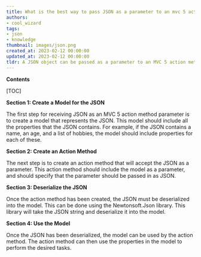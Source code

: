 ```yaml
---
title: What is the best way to pass JSON as a parameter to an mvc 5 action method?
authors:
- cool_wizard
tags:
- json
- knowledge
thumbnail: images/json.png
created_at: 2023-02-12 00:00:00
updated_at: 2023-02-12 00:00:00
tldr: A JSON object can be passed as a parameter to an MVC 5 action method by using the [FromBody] attribute.
---
```


**Contents**

[TOC]

**Section 1: Create a Model for the JSON**

The first step for receiving JSON as an MVC 5 action method parameter is to create a model that represents the JSON. This model should include all the properties that the JSON contains. For example, if the JSON contains a name, an age, and a list of hobbies, the model should include properties for each of these.

**Section 2: Create an Action Method**

The next step is to create an action method that will accept the JSON as a parameter. This action method should include the model as a parameter, and should specify that the parameter should be passed in as JSON.

**Section 3: Deserialize the JSON**

Once the action method has been created, the JSON must be deserialized into the model. This can be done using the Newtonsoft.Json library. This library will take the JSON string and deserialize it into the model.

**Section 4: Use the Model**

Once the JSON has been deserialized, the model can be used by the action method. The action method can then use the properties in the model to perform the desired tasks.
